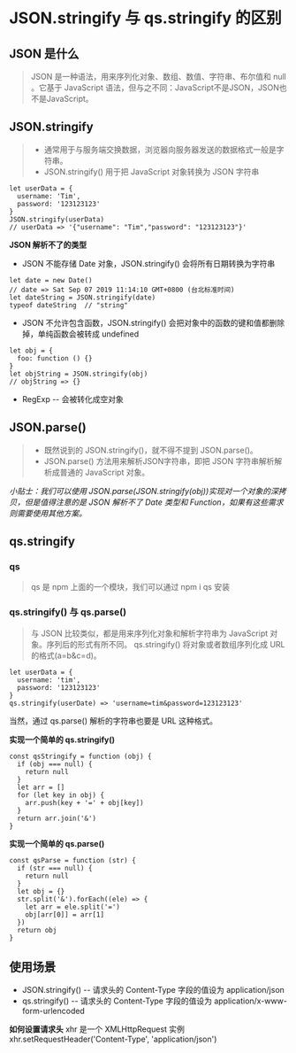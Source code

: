 # JSON.stringify 与 qs.stringify 的区别

## JSON 是什么
> JSON 是一种语法，用来序列化对象、数组、数值、字符串、布尔值和 null 。它基于 JavaScript 语法，但与之不同：JavaScript不是JSON，JSON也不是JavaScript。

## JSON.stringify
> * 通常用于与服务端交换数据，浏览器向服务器发送的数据格式一般是字符串。
> * JSON.stringify() 用于把 JavaScript 对象转换为 JSON 字符串

```
let userData = {
  username: 'Tim',
  password: '123123123'
}
JSON.stringify(userData)
// userData => '{"username": "Tim","password": "123123123"}'
```

**JSON 解析不了的类型**

* JSON 不能存储 Date 对象，JSON.stringify() 会将所有日期转换为字符串

```
let date = new Date()
// date => Sat Sep 07 2019 11:14:10 GMT+0800 (台北标准时间)
let dateString = JSON.stringify(date)
typeof dateString  // "string"
```

* JSON 不允许包含函数，JSON.stringify() 会把对象中的函数的键和值都删除掉，单纯函数会被转成 undefined

```
let obj = {
  foo: function () {}
}
let objString = JSON.stringify(obj)
// objString => {}
```

* RegExp -- 会被转化成空对象

## JSON.parse()
> * 既然说到的 JSON.stringify()，就不得不提到 JSON.parse()。
> * JSON.parse() 方法用来解析JSON字符串，即把 JSON 字符串解析解析成普通的 JavaScript 对象。

*小贴士：我们可以使用 JSON.parse(JSON.stringify(obj))实现对一个对象的深拷贝，但是值得注意的是 JSON 解析不了 Date 类型和 Function，如果有这些需求则需要使用其他方案。*

## qs.stringify

### qs
> qs 是 npm 上面的一个模块，我们可以通过 npm i qs 安装

### qs.stringify() 与 qs.parse()
> 与 JSON 比较类似，都是用来序列化对象和解析字符串为 JavaScript 对象。序列后的形式有所不同。
> qs.stringify() 将对象或者数组序列化成 URL 的格式(a=b&c=d)。

```
let userData = {
  username: 'tim',
  password: '123123123'
}
qs.stringify(userDate) => 'username=tim&password=123123123'
```

当然，通过 qs.parse() 解析的字符串也要是 URL 这种格式。

**实现一个简单的 qs.stringify()**

```
const qsStringify = function (obj) {
  if (obj === null) {
    return null
  }
  let arr = []
  for (let key in obj) {
    arr.push(key + '=' + obj[key])
  }
  return arr.join('&')
}
```

**实现一个简单的 qs.parse()**

```
const qsParse = function (str) {
  if (str === null) {
    return null
  }
  let obj = {}
  str.split('&').forEach((ele) => {
    let arr = ele.split('=')
    obj[arr[0]] = arr[1]
  })
  return obj
}
```

## 使用场景

* JSON.stringify() -- 请求头的 Content-Type 字段的值设为 application/json
* qs.stringify() -- 请求头的 Content-Type 字段的值设为 application/x-www-form-urlencoded

**如何设置请求头**
xhr 是一个 XMLHttpRequest 实例
xhr.setRequestHeader('Content-Type', 'application/json')